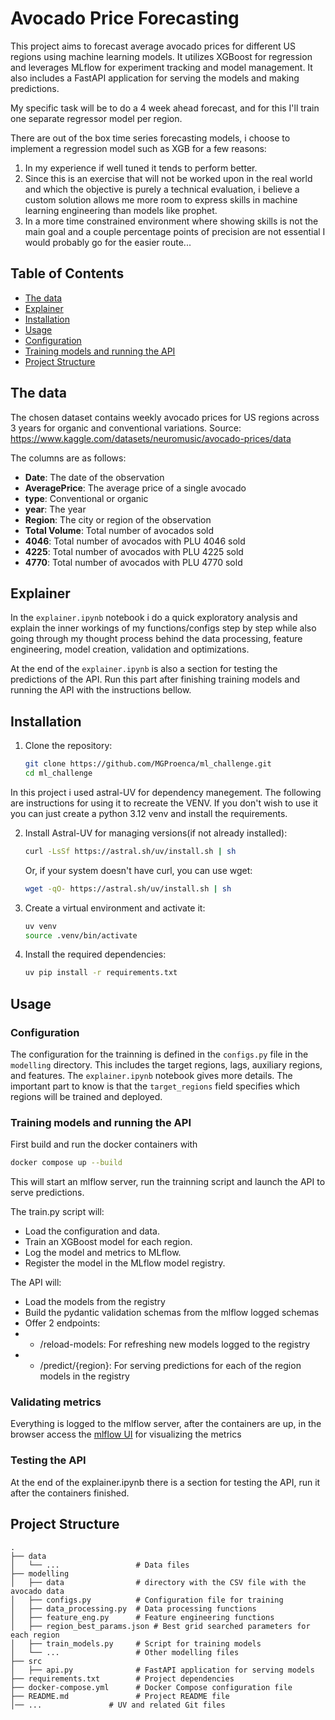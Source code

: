 # Avocado Price Forecasting

This project aims to forecast average avocado prices for different US regions using machine learning models. It utilizes XGBoost for regression and leverages MLflow for experiment tracking and model management. It also includes a FastAPI application for serving the models and making predictions.

My specific task will be to do a 4 week ahead forecast, and for this I'll train one separate regressor model per region.

There are out of the box time series forecasting models, i choose to implement a regression model such as XGB for a few reasons:
1) In my experience if well tuned it tends to perform better.
2) Since this is an exercise that will not be worked upon in the real world and which the objective is purely a  technical evaluation, i believe a custom solution allows me more room to express skills in machine learning engineering than models like prophet.
3) In a more time constrained environment where showing skills is not the main goal and a couple percentage points of precision are not essential I would probably go for the easier route...

## Table of Contents
- [The data](#the-data)
- [Explainer](#explainer)
- [Installation](#installation)
- [Usage](#usage)
- [Configuration](#configuration)
- [Training models and running the API](#training-models)
- [Project Structure](#project-structure)

## The data

The chosen dataset contains weekly avocado prices for US regions across 3 years for organic and conventional variations. 
Source: https://www.kaggle.com/datasets/neuromusic/avocado-prices/data

The columns are as follows:
 
- **Date**: The date of the observation
- **AveragePrice**: The average price of a single avocado
- **type**: Conventional or organic
- **year**: The year
- **Region**: The city or region of the observation
- **Total Volume**: Total number of avocados sold
- **4046**: Total number of avocados with PLU 4046 sold
- **4225**: Total number of avocados with PLU 4225 sold
- **4770**: Total number of avocados with PLU 4770 sold


## Explainer
In the `explainer.ipynb` notebook i do a quick exploratory analysis and explain the inner workings of my functions/configs step by step while also going through my thought process behind the data processing, feature engineering, model creation, validation and optimizations. 

At the end of the `explainer.ipynb` is also a section for testing the predictions of the API. Run this part after finishing training models and running the API with the instructions bellow.


## Installation

1. Clone the repository:

   ```bash
   git clone https://github.com/MGProenca/ml_challenge.git
   cd ml_challenge
   ```

In this project i used astral-UV for dependency manegement. 
The following are instructions for using it to recreate the VENV. 
If you don't wish to use it you can just create a python 3.12 venv and install the requirements.

2. Install Astral-UV for managing versions(if not already installed):
    ```bash
   curl -LsSf https://astral.sh/uv/install.sh | sh
   ```

   Or, if your system doesn't have curl, you can use wget:

   ```bash
   wget -qO- https://astral.sh/uv/install.sh | sh
   ```

3. Create a virtual environment and activate it:

   ```bash
   uv venv
   source .venv/bin/activate
   ```

4. Install the required dependencies:

   ```bash
   uv pip install -r requirements.txt
   ```


## Usage

### Configuration

The configuration for the trainning is defined in the `configs.py` file in the `modelling` directory. This includes the target regions, lags, auxiliary regions, and features. The `explainer.ipynb` notebook gives more details. The important part to know is that the `target_regions` field specifies which regions will be trained and deployed.

### Training models and running the API

First build and run the docker containers with 

```bash
docker compose up --build
```

This will start an mlflow server, run the trainning script and launch the API to serve predictions.

The train.py script will:
- Load the configuration and data.
- Train an XGBoost model for each region.
- Log the model and metrics to MLflow.
- Register the model in the MLflow model registry.

The API will:
- Load the models from the registry
- Build the pydantic validation schemas from the mlflow logged schemas
- Offer 2 endpoints: 
- - /reload-models: For refreshing new models logged to the registry
- - /predict/{region}: For serving predictions for each of the region models in the registry

### Validating metrics
Everything is logged to the mlflow server, after the containers are up, in the browser access the [mlflow UI](http://localhost:5000) for visualizing the metrics

### Testing the API

At the end of the explainer.ipynb there is a section for testing the API, run it after the containers finished.

## Project Structure

```
.
├── data
│   └── ...                 # Data files
├── modelling
│   ├── data                # directory with the CSV file with the avocado data
│   ├── configs.py          # Configuration file for training
│   ├── data_processing.py  # Data processing functions
│   ├── feature_eng.py      # Feature engineering functions
│   ├── region_best_params.json # Best grid searched parameters for each region
│   ├── train_models.py     # Script for training models
│   └── ...                 # Other modelling files
├── src
│   ├── api.py              # FastAPI application for serving models
├── requirements.txt        # Project dependencies
├── docker-compose.yml      # Docker Compose configuration file
├── README.md               # Project README file
│── ...               # UV and related Git files
```

